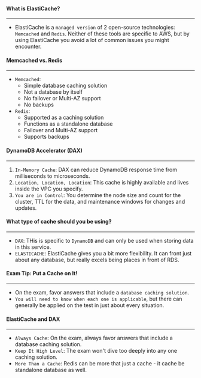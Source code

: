 #### What is ElastiCache?

___

* ElastiCache is a `managed version` of 2 open-source technologies: `Memcached` and `Redis`. Neither of these tools are
  specific to AWS, but by using ElastiCache you avoid a lot of common issues you might encounter.

#### Memcached vs. Redis

___

* `Memcached`:
    * Simple database caching solution
    * Not a database by itself
    * No failover or Multi-AZ support
    * No backups
* `Redis`:
    * Supported as a caching solution
    * Functions as a standalone database
    * Failover and Multi-AZ support
    * Supports backups

#### DynamoDB Accelerator (DAX)

___

1. `In-Memory Cache`: DAX can reduce DynamoDB response time from milliseconds to microseconds.
2. `Location, Location, Location`: This cache is highly available and lives inside the VPC you specify.
3. `You are in Control`: You determine the node size and count for the cluster, TTL for the data, and maintenance
   windows for changes and updates.

#### What type of cache should you be using?

___

* `DAX`: THis is specific to `DynamoDB` and can only be used when storing data in this service.
* `ELASTICACHE`: ElastiCache gives you a bit more flexibility. It can front just about any database, but really excels
  being places in front of RDS.

#### Exam Tip: Put a Cache on It!

___

* On the exam, favor answers that include a `database caching solution`.
* `You will need to know when each one is applicable`, but there can generally be applied on the test in just about
  every situation.

#### ElastiCache and DAX

___

* `Always Cache`: On the exam, always favor answers that include a database caching solution.
* `Keep It High Level`: The exam won't dive too deeply into any one caching solution.
* `More Than a Cache`: Redis can be more that just a cache - it cache be standalone database as well.